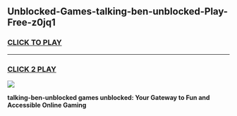 
## Unblocked-Games-talking-ben-unblocked-Play-Free-z0jq1
<h3>
<a href="https://premium76.site?title=talking-ben-unblocked&ref=18A1">CLICK TO PLAY</a></h3>
<hr>

<h3>
<a href="https://premium76.site?title=talking-ben-unblocked&ref=18A1">CLICK 2 PLAY</a>
  
</h3>

<a href="https://premium76.site?title=talking-ben-unblocked&ref=18A1"><img src="https://clearcache.store/games.png"></a>


**talking-ben-unblocked games unblocked: Your Gateway to Fun and Accessible Online Gaming**
